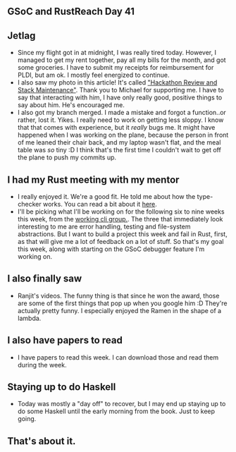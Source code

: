 ## GSoC and RustReach Day 41

## Jetlag
- Since my flight got in at midnight, I was really tired today. However, I managed
  to get my rent together, pay all my bills for the month, and got some groceries.
  I have to submit my receipts for reimbursement for PLDI, but am ok. I mostly
  feel energized to continue.
- I also saw my photo in this article! It's called ["Hackathon Review and
  Stack Maintenance"](https://www.fpcomplete.com/blog/2018/06/hackathon-review-and-stack-maintenance).
  Thank you to Michael for supporting me. I have to say that interacting with him, I have only really
  good, positive things to say about him. He's encouraged me.
- I also got my branch merged. I made a mistake and forgot a function..or rather, lost it. Yikes.
  I really need to work on getting less sloppy. I know that that comes with experience, but it
  *really* bugs me. It might have happened when I was working on the plane, because the person
  in front of me leaned their chair back, and my laptop wasn't flat, and the meal table was *so* tiny :D
  I think that's the first time I couldn't wait to get off the plane to push my commits up.
  
## I had my Rust meeting with my mentor
- I really enjoyed it. We're a good fit. He told me about how the type-checker works. 
  You can read a bit about it [here](https://rust-lang-nursery.github.io/rustc-guide/type-checking.html).
- I'll be picking what I'll be working on for the following six to nine weeks this week, from the [working
  cli group.](https://github.com/rust-lang-nursery/cli-wg/issues). The three that immediately look interesting
  to me are error handling, testing and file-system abstractions. But I want to build a project this week and
  fail in Rust, first, as that will give me a lot of feedback on a lot of stuff. So that's my goal this week,
  along with starting on the GSoC debugger feature I'm working on.
  
 ## I also finally saw
 - Ranjit's videos. The funny thing is that since he won the award, those are some of the first things that pop
   up when you google him :D They're actually pretty funny. I especially enjoyed the Ramen in the shape of a lambda.
   
 ## I also have papers to read
 - I have papers to read this week. I can download those and read them during the week.
 
 ## Staying up to do Haskell
 - Today was mostly a "day off" to recover, but I may end up staying up to do some Haskell until the early morning from
   the book. Just to keep going.
   
 ## That's about it.
